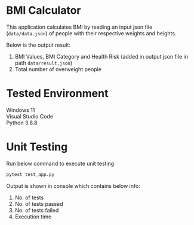 # BMI Calculator
This application calculates BMI by reading an input json file (`data/data.json`) of people with their respective weights and heights.

Below is the output result:
1. BMI Values, BMI Category and Health Risk (added in output json file in path `data/result.json`)
2. Total number of overweight people

# Tested Environment
Windows 11\
Visual Studio Code\
Python 3.8.8

# Unit Testing

Run below command to execute unit testing
```bash
pytest test_app.py
```

Output is shown in console which contains below info:
1. No. of tests
2. No. of tests passed
3. No. of tests failed
4. Execution time

